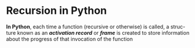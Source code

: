 # Recursion in Python

**In Python**, each time a function (recursive or otherwise) is called, a struc- ture known as an **_activation record_** or **_frame_** is created to store information about the progress of that invocation of the function
